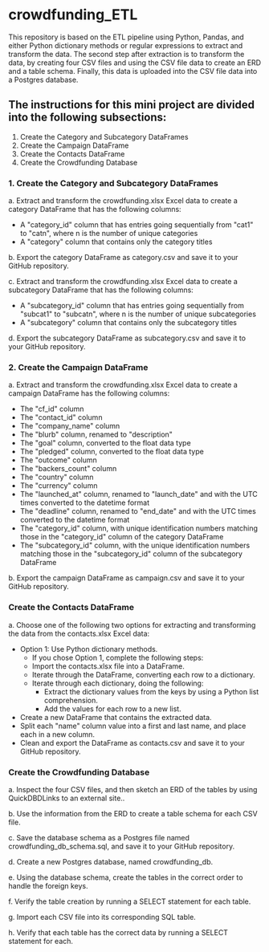 # crowdfunding_ETL

This repository is based on the ETL pipeline using Python, Pandas, and either Python dictionary methods or regular expressions to extract and transform the data. The second step after extraction is to transform the data, by creating four CSV files and using the CSV file data to create an ERD and a table schema. Finally, this data is uploaded into the CSV file data into a Postgres database.

## The instructions for this mini project are divided into the following subsections:

1. Create the Category and Subcategory DataFrames
2. Create the Campaign DataFrame
3. Create the Contacts DataFrame
4. Create the Crowdfunding Database



### 1. Create the Category and Subcategory DataFrames
a. Extract and transform the crowdfunding.xlsx Excel data to create a category DataFrame that has the following columns:
 * A "category_id" column that has entries going sequentially from "cat1" to "catn", where n is the number of unique categories
 * A "category" column that contains only the category titles

b. Export the category DataFrame as category.csv and save it to your GitHub repository.

c. Extract and transform the crowdfunding.xlsx Excel data to create a subcategory DataFrame that has the following columns:
 * A "subcategory_id" column that has entries going sequentially from "subcat1" to "subcatn", where n is the number of unique subcategories
 * A "subcategory" column that contains only the subcategory titles

d. Export the subcategory DataFrame as subcategory.csv and save it to your GitHub repository.

### 2. Create the Campaign DataFrame
a. Extract and transform the crowdfunding.xlsx Excel data to create a campaign DataFrame has the following columns:
 * The "cf_id" column
 * The "contact_id" column
 * The "company_name" column
 * The "blurb" column, renamed to "description"
 * The "goal" column, converted to the float data type
 * The "pledged" column, converted to the float data type
 * The "outcome" column
 * The "backers_count" column
 * The "country" column
 * The "currency" column
 * The "launched_at" column, renamed to "launch_date" and with the UTC times converted to the datetime format
 * The "deadline" column, renamed to "end_date" and with the UTC times converted to the datetime format
 * The "category_id" column, with unique identification numbers matching those in the "category_id" column of the category DataFrame
 * The "subcategory_id" column, with the unique identification numbers matching those in the "subcategory_id" column of the subcategory DataFrame

b. Export the campaign DataFrame as campaign.csv and save it to your GitHub repository.

### Create the Contacts DataFrame
a. Choose one of the following two options for extracting and transforming the data from the contacts.xlsx Excel data:
 * Option 1: Use Python dictionary methods.
   * If you chose Option 1, complete the following steps:
   * Import the contacts.xlsx file into a DataFrame.
   * Iterate through the DataFrame, converting each row to a dictionary.
   * Iterate through each dictionary, doing the following:
     *   Extract the dictionary values from the keys by using a Python list comprehension.
     *   Add the values for each row to a new list.
  * Create a new DataFrame that contains the extracted data.
  * Split each "name" column value into a first and last name, and place each in a new column.
  * Clean and export the DataFrame as contacts.csv and save it to your GitHub repository.

### Create the Crowdfunding Database
a. Inspect the four CSV files, and then sketch an ERD of the tables by using QuickDBDLinks to an external site..

b. Use the information from the ERD to create a table schema for each CSV file.

c. Save the database schema as a Postgres file named crowdfunding_db_schema.sql, and save it to your GitHub repository.

d. Create a new Postgres database, named crowdfunding_db.

e. Using the database schema, create the tables in the correct order to handle the foreign keys.

f. Verify the table creation by running a SELECT statement for each table.

g. Import each CSV file into its corresponding SQL table.

h. Verify that each table has the correct data by running a SELECT statement for each.






